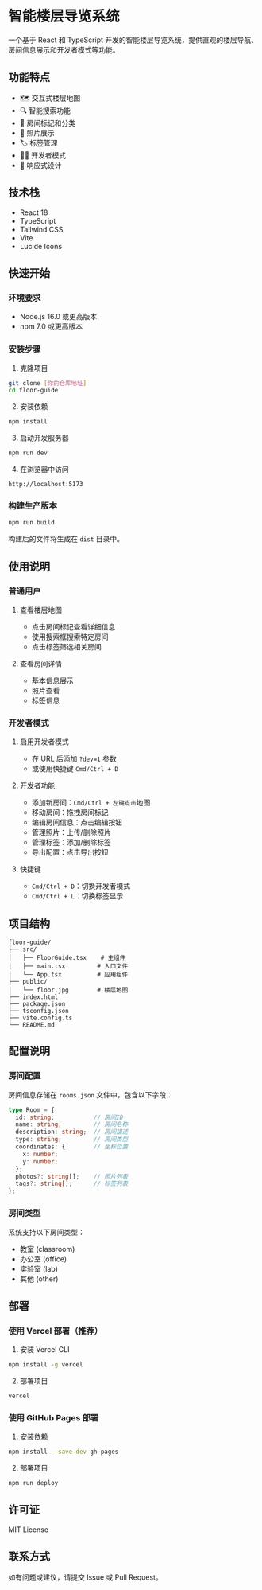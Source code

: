 # 智能楼层导览系统

一个基于 React 和 TypeScript 开发的智能楼层导览系统，提供直观的楼层导航、房间信息展示和开发者模式等功能。

## 功能特点

- 🗺️ 交互式楼层地图
- 🔍 智能搜索功能
- 📍 房间标记和分类
- 📸 照片展示
- 🏷️ 标签管理
- 👨‍💻 开发者模式
- 📱 响应式设计

## 技术栈
- React 18
- TypeScript
- Tailwind CSS
- Vite
- Lucide Icons

## 快速开始

### 环境要求

- Node.js 16.0 或更高版本
- npm 7.0 或更高版本

### 安装步骤

1. 克隆项目
```bash
git clone [你的仓库地址]
cd floor-guide
```

2. 安装依赖
```bash
npm install
```

3. 启动开发服务器
```bash
npm run dev
```

4. 在浏览器中访问
```
http://localhost:5173
```

### 构建生产版本

```bash
npm run build
```

构建后的文件将生成在 `dist` 目录中。

## 使用说明

### 普通用户

1. 查看楼层地图
   - 点击房间标记查看详细信息
   - 使用搜索框搜索特定房间
   - 点击标签筛选相关房间

2. 查看房间详情
   - 基本信息展示
   - 照片查看
   - 标签信息

### 开发者模式

1. 启用开发者模式
   - 在 URL 后添加 `?dev=1` 参数
   - 或使用快捷键 `Cmd/Ctrl + D`

2. 开发者功能
   - 添加新房间：`Cmd/Ctrl + 左键点击`地图
   - 移动房间：拖拽房间标记
   - 编辑房间信息：点击编辑按钮
   - 管理照片：上传/删除照片
   - 管理标签：添加/删除标签
   - 导出配置：点击导出按钮

3. 快捷键
   - `Cmd/Ctrl + D`：切换开发者模式
   - `Cmd/Ctrl + L`：切换标签显示

## 项目结构

```
floor-guide/
├── src/
│   ├── FloorGuide.tsx    # 主组件
│   ├── main.tsx         # 入口文件
│   └── App.tsx          # 应用组件
├── public/
│   └── floor.jpg        # 楼层地图
├── index.html
├── package.json
├── tsconfig.json
├── vite.config.ts
└── README.md
```

## 配置说明

### 房间配置

房间信息存储在 `rooms.json` 文件中，包含以下字段：

```typescript
type Room = {
  id: string;           // 房间ID
  name: string;         // 房间名称
  description: string;  // 房间描述
  type: string;         // 房间类型
  coordinates: {        // 坐标位置
    x: number;
    y: number;
  };
  photos?: string[];    // 照片列表
  tags?: string[];      // 标签列表
};
```

### 房间类型

系统支持以下房间类型：
- 教室 (classroom)
- 办公室 (office)
- 实验室 (lab)
- 其他 (other)

## 部署

### 使用 Vercel 部署（推荐）

1. 安装 Vercel CLI
```bash
npm install -g vercel
```

2. 部署项目
```bash
vercel
```

### 使用 GitHub Pages 部署

1. 安装依赖
```bash
npm install --save-dev gh-pages
```

2. 部署项目
```bash
npm run deploy
```

## 许可证

MIT License

## 联系方式

如有问题或建议，请提交 Issue 或 Pull Request。
